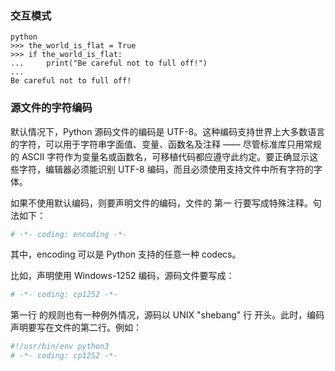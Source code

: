 ### 交互模式
```
python
>>> the_world_is_flat = True
>>> if the_world_is_flat:
...     print("Be careful not to full off!")
...
Be careful not to full off!
```
### 源文件的字符编码
默认情况下，Python 源码文件的编码是 UTF-8。这种编码支持世界上大多数语言的字符，可以用于字符串字面值、变量、函数名及注释 —— 尽管标准库只用常规的 ASCII 字符作为变量名或函数名，可移植代码都应遵守此约定。要正确显示这些字符，编辑器必须能识别 UTF-8 编码，而且必须使用支持文件中所有字符的字体。

如果不使用默认编码，则要声明文件的编码，文件的 第一 行要写成特殊注释。句法如下：
```python
# -*- coding: encoding -*-
```
其中，encoding 可以是 Python 支持的任意一种 codecs。

比如，声明使用 Windows-1252 编码，源码文件要写成：
```python
# -*- coding: cp1252 -*-
```
第一行 的规则也有一种例外情况，源码以 UNIX "shebang" 行 开头。此时，编码声明要写在文件的第二行。例如：
```python
#!/usr/bin/env python3
# -*- coding: cp1252 -*-
```